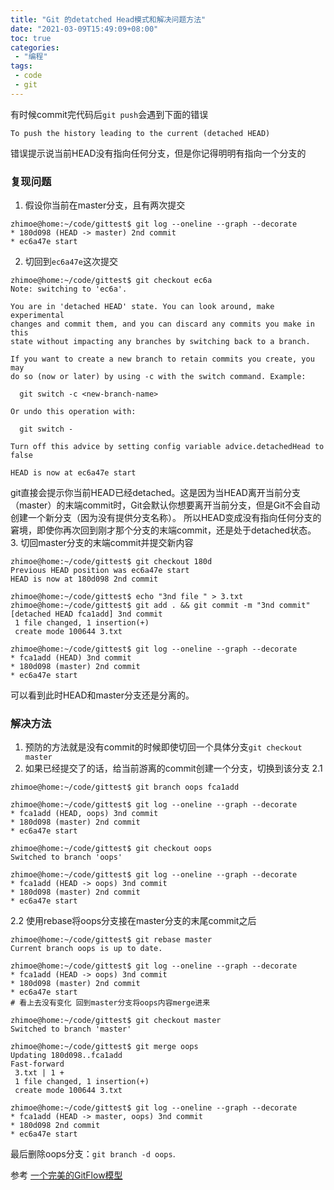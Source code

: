 ```yaml
---
title: "Git 的detatched Head模式和解决问题方法"
date: "2021-03-09T15:49:09+08:00"
toc: true
categories:
 - "编程"
tags:
 - code
 - git
---
```


有时候commit完代码后`git push`会遇到下面的错误
```shell
To push the history leading to the current (detached HEAD)
```
错误提示说当前HEAD没有指向任何分支，但是你记得明明有指向一个分支的

<!--more-->

### 复现问题
1. 假设你当前在master分支，且有两次提交
```shell
zhimoe@home:~/code/gittest$ git log --oneline --graph --decorate
* 180d098 (HEAD -> master) 2nd commit
* ec6a47e start

```
2. 切回到`ec6a47e`这次提交
```shell
zhimoe@home:~/code/gittest$ git checkout ec6a
Note: switching to 'ec6a'.

You are in 'detached HEAD' state. You can look around, make experimental
changes and commit them, and you can discard any commits you make in this
state without impacting any branches by switching back to a branch.

If you want to create a new branch to retain commits you create, you may
do so (now or later) by using -c with the switch command. Example:

  git switch -c <new-branch-name>

Or undo this operation with:

  git switch -

Turn off this advice by setting config variable advice.detachedHead to false

HEAD is now at ec6a47e start

```
git直接会提示你当前HEAD已经detached。这是因为当HEAD离开当前分支（master）的末端commit时，Git会默认你想要离开当前分支，但是Git不会自动创建一个新分支（因为没有提供分支名称）。
所以HEAD变成没有指向任何分支的窘境，即使你再次回到刚才那个分支的末端commit，还是处于detached状态。
3. 切回master分支的末端commit并提交新内容
```shell
zhimoe@home:~/code/gittest$ git checkout 180d
Previous HEAD position was ec6a47e start
HEAD is now at 180d098 2nd commit

zhimoe@home:~/code/gittest$ echo "3nd file " > 3.txt
zhimoe@home:~/code/gittest$ git add . && git commit -m "3nd commit"
[detached HEAD fca1add] 3nd commit
 1 file changed, 1 insertion(+)
 create mode 100644 3.txt
 
zhimoe@home:~/code/gittest$ git log --oneline --graph --decorate
* fca1add (HEAD) 3nd commit
* 180d098 (master) 2nd commit
* ec6a47e start

```
可以看到此时HEAD和master分支还是分离的。

### 解决方法
1. 预防的方法就是没有commit的时候即使切回一个具体分支`git checkout master`
2. 如果已经提交了的话，给当前游离的commit创建一个分支，切换到该分支
2.1 
```shell
zhimoe@home:~/code/gittest$ git branch oops fca1add 

zhimoe@home:~/code/gittest$ git log --oneline --graph --decorate
* fca1add (HEAD, oops) 3nd commit
* 180d098 (master) 2nd commit
* ec6a47e start

zhimoe@home:~/code/gittest$ git checkout oops
Switched to branch 'oops'

zhimoe@home:~/code/gittest$ git log --oneline --graph --decorate
* fca1add (HEAD -> oops) 3nd commit
* 180d098 (master) 2nd commit
* ec6a47e start

```
2.2 使用rebase将oops分支接在master分支的末尾commit之后
```shell
zhimoe@home:~/code/gittest$ git rebase master
Current branch oops is up to date.

zhimoe@home:~/code/gittest$ git log --oneline --graph --decorate
* fca1add (HEAD -> oops) 3nd commit
* 180d098 (master) 2nd commit
* ec6a47e start
# 看上去没有变化 回到master分支将oops内容merge进来

zhimoe@home:~/code/gittest$ git checkout master
Switched to branch 'master'

zhimoe@home:~/code/gittest$ git merge oops
Updating 180d098..fca1add
Fast-forward
 3.txt | 1 +
 1 file changed, 1 insertion(+)
 create mode 100644 3.txt
 
zhimoe@home:~/code/gittest$ git log --oneline --graph --decorate
* fca1add (HEAD -> master, oops) 3nd commit
* 180d098 2nd commit
* ec6a47e start

```
最后删除oops分支：`git branch -d oops`.

参考
[一个完美的GitFlow模型](http://matrixzk.github.io/blog/20141104/git-flow-model/)
